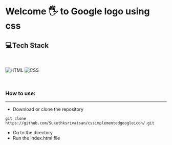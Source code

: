 # Welcome 🖐 to Google logo using css




## 💻Tech Stack
<br>

![HTML](https://img.shields.io/badge/html5%20-%23E34F26.svg?&style=for-the-badge&logo=html5&logoColor=white)
![CSS](https://img.shields.io/badge/css3%20-%231572B6.svg?&style=for-the-badge&logo=css3&logoColor=white)


<br>

### How to use:

---

- Download or clone the repository

```
git clone https://github.com/Sukethksrivatsan/cssimplementedgoogleicon/.git
```

- Go to the directory
- Run the index.html file
